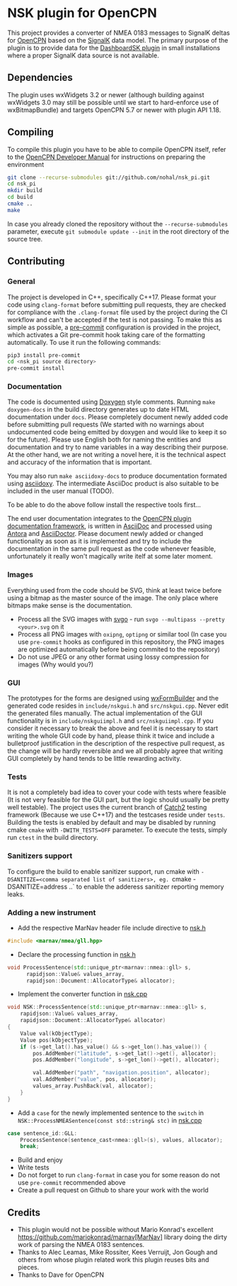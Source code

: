 NSK plugin for OpenCPN
======================

This project provides a converter of NMEA 0183 messages to SignalK deltas for [OpenCPN](https://opencpn.org) based on the [SignalK](https://signalk.org) data model.
The primary purpose of the plugin is to provide data for the [DashboardSK plugin](https://github.com/nohal/dashboardsk_pi) in small installations where a proper SignalK data source is not available.

## Dependencies

The plugin uses wxWidgets 3.2 or newer (although building against wxWidgets 3.0 may still be possible until we start to hard-enforce use of wxBitmapBundle) and targets OpenCPN 5.7 or newer with plugin API 1.18.

## Compiling

To compile this plugin you have to be able to compile OpenCPN itself, refer to the [OpenCPN Developer Manual](https://opencpn-manuals.github.io/main/ocpn-dev-manual/intro-AboutThisManual.html) for instructions on preparing the environment

```bash
git clone --recurse-submodules git://github.com/nohal/nsk_pi.git
cd nsk_pi
mkdir build
cd build
cmake ..
make
```

In case you already cloned the repository without the `--recurse-submodules` parameter, execute `git submodule update --init` in the root directory of the source tree.

## Contributing

### General

The project is developed in C++, specifically C++17.
Please format your code using `clang-format` before submitting pull requests, they are checked for compliance with the `.clang-format` file used by the project during the CI workflow and can't be accepted if the test is not passing.
To make this as simple as possible, a [pre-commit](https://pre-commit.com) configuration is provided in the project, which activates a Git pre-commit hook taking care of the formatting automatically. To use it run the following commands:

```bash
pip3 install pre-commit
cd <nsk_pi source directory>
pre-commit install
```

### Documentation

The code is documented using [Doxygen](https://www.doxygen.nl) style comments. Running `make doxygen-docs` in the build directory generates up to date HTML documentation under `docs`. Please completely document newly added code before submitting pull requests (We started with no warnings about undocumented code being emitted by doxygen and would like to keep it so for the future). Please use English both for naming the entities and documentation and try to name variables in a way describing their purpose. At the other hand, we are not writing a novel here, it is the technical aspect and accuracy of the information that is important.

You may also run `make asciidoxy-docs` to produce documentation formated using [asciidoxy](https://asciidoxy.org). The intermediate AsciiDoc product is also suitable to be included in the user manual (TODO).

To be able to do the above follow install the respective tools first...

The end user documentation integrates to the [OpenCPN plugin documentation framework](https://opencpn-manuals.github.io/plugins/opencpn-plugins/0.1/index.html), is written in [AsciiDoc](https://docs.asciidoctor.org/asciidoc/latest/) and processed using [Antora](https://antora.org) and [AsciiDoctor](https://asciidoctor.org). Please document newly added or changed functionality as soon as it is implemented and try to include the documentation in the same pull request as the code whenever feasible, unfortunately it really won't magically write itelf at some later moment.

### Images

Everything used from the code should be SVG, think at least twice before using a bitmap as the master source of the image. The only place where bitmaps make sense is the documentation.

- Process all the SVG images with [svgo](https://github.com/svg/svgo) - run `svgo --multipass --pretty <your>.svg` on it
- Process all PNG images with `oxipng`, `optipng` or similar tool (In case you use `pre-commit` hooks as configured in this repository, the PNG images are optimized automatically before being commited to the repository)
- Do not use JPEG or any other format using lossy compression for images (Why would you?)

### GUI

The prototypes for the forms are designed using [wxFormBuilder](https://github.com/wxFormBuilder/wxFormBuilder) and the generated code resides in `include/nskgui.h` and `src/nskgui.cpp`. Never edit the generated files manually.
The actual implementation of the GUI functionality is in `include/nskguiimpl.h` and `src/nskguiimpl.cpp`.
If you consider it necessary to break the above and feel it is necessary to start writing the whole GUI code by hand, please think it twice and include a bulletproof justification in the description of the respective pull request, as the change will be hardly reversible and we all probably agree that writing GUI completely by hand tends to be little rewarding activity.

### Tests

It is not a completely bad idea to cover your code with tests where feasible (It is not very feasible for the GUI part, but the logic should usually be pretty well testable). The project uses the current branch of [Catch2](https://github.com/catchorg/Catch2) testing framework (Because we use C++17) and the testcases reside under `tests`.
Building the tests is enabled by default and may be disabled by running cmake `cmake` with `-DWITH_TESTS=OFF` parameter.
To execute the tests, simply run `ctest` in the build directory.

### Sanitizers support

To configure the build to enable sanitizer support, run cmake with `-DSANITIZE=<comma separated list of sanitizers>, eg. `cmake -DSANITIZE=address ..` to enable the adderess sanitizer reporting memory leaks.

### Adding a new instrument

- Add the respective MarNav header file include directive to [nsk.h](https://github.com/nohal/nsk_pi/blob/main/include/nsk.h#L37)

```C++
#include <marnav/nmea/gll.hpp>
```

- Declare the processing function in [nsk.h](https://github.com/nohal/nsk_pi/blob/main/include/nsk.h#L126)

```C++
void ProcessSentence(std::unique_ptr<marnav::nmea::gll> s,
      rapidjson::Value& values_array,
      rapidjson::Document::AllocatorType& allocator);
```

- Implement the converter function in [nsk.cpp](https://github.com/nohal/nsk_pi/blob/main/src/nsk.cpp#L89)

```C++
void NSK::ProcessSentence(std::unique_ptr<marnav::nmea::gll> s,
    rapidjson::Value& values_array,
    rapidjson::Document::AllocatorType& allocator)
{
    Value val(kObjectType);
    Value pos(kObjectType);
    if (s->get_lat().has_value() && s->get_lon().has_value()) {
        pos.AddMember("latitude", s->get_lat()->get(), allocator);
        pos.AddMember("longitude", s->get_lon()->get(), allocator);

        val.AddMember("path", "navigation.position", allocator);
        val.AddMember("value", pos, allocator);
        values_array.PushBack(val, allocator);
    }
}
```

- Add a `case` for the newly implemented sentence to the `switch` in `NSK::ProcessNMEASentence(const std::string& stc)` in [nsk.cpp](https://github.com/nohal/nsk_pi/blob/main/src/nsk.cpp)

```C++
case sentence_id::GLL:
    ProcessSentence(sentence_cast<nmea::gll>(s), values, allocator);
    break;
```

- Build and enjoy
- Write tests
- Do not forget to run `clang-format` in case you for some reason do not use `pre-commit` recommended above
- Create a pull request on Github to share your work with the world

## Credits

- This plugin would not be possible without Mario Konrad's excellent https://github.com/mariokonrad/marnav[MarNav] library doing the dirty work of parsing the NMEA 0183 sentences.
- Thanks to Alec Leamas, Mike Rossiter, Kees Verruijt, Jon Gough and others from whose plugin related work this plugin reuses bits and pieces.
- Thanks to Dave for OpenCPN
